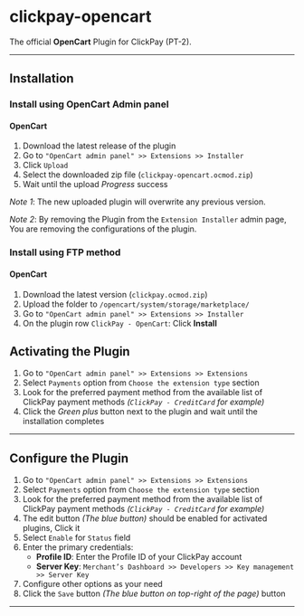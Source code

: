 # clickpay-opencart


The official **OpenCart** Plugin for ClickPay (PT-2).

---

## Installation

### Install using OpenCart Admin panel

#### OpenCart

1. Download the latest release of the plugin
2. Go to `"OpenCart admin panel" >> Extensions >> Installer`
3. Click `Upload`
4. Select the downloaded zip file (`clickpay-opencart.ocmod.zip`)
5. Wait until the upload *Progress* success

*Note 1*: The new uploaded plugin will overwrite any previous version.

*Note 2*: By removing the Plugin from the `Extension Installer` admin page, You are removing the configurations of the plugin.

### Install using FTP method

#### OpenCart

1. Download the latest version (`clickpay.ocmod.zip`)
2. Upload the folder to `/opencart/system/storage/marketplace/`
3. Go to `"OpenCart admin panel" >> Extensions >> Installer`
4. On the plugin row `ClickPay - OpenCart`: Click **Install**

## Activating the Plugin

1. Go to `"OpenCart admin panel" >> Extensions >> Extensions`
2. Select `Payments` option from `Choose the extension type` section
3. Look for the preferred payment method from the available list of ClickPay payment methods *(`ClickPay - CreditCard` for example)*
4. Click the *Green plus* button next to the plugin and wait until the installation completes

---

## Configure the Plugin

1. Go to `"OpenCart admin panel" >> Extensions >> Extensions`
2. Select `Payments` option from `Choose the extension type` section
3. Look for the preferred payment method from the available list of ClickPay payment methods *(`ClickPay - CreditCard` for example)*
4. The edit button *(The blue button)* should be enabled for activated plugins, Click it
5. Select `Enable` for `Status` field
6. Enter the primary credentials:
   - **Profile ID**: Enter the Profile ID of your ClickPay account
   - **Server Key**: `Merchant’s Dashboard >> Developers >> Key management >> Server Key`
7. Configure other options as your need
8. Click the `Save` button *(The blue button on top-right of the page)* button

---


